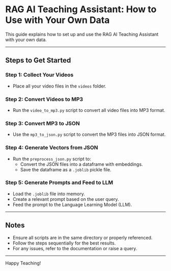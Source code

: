 # RAG AI Teaching Assistant: How to Use with Your Own Data

This guide explains how to set up and use the RAG AI Teaching Assistant with your own data.

---

## Steps to Get Started

### Step 1: Collect Your Videos
- Place all your video files in the `videos` folder.

### Step 2: Convert Videos to MP3
- Run the `video_to_mp3.py` script to convert all video files into MP3 format.

### Step 3: Convert MP3 to JSON
- Use the `mp3_to_json.py` script to convert the MP3 files into JSON format.

### Step 4: Generate Vectors from JSON
- Run the `preprocess_json.py` script to:
  - Convert the JSON files into a dataframe with embeddings.
  - Save the dataframe as a `.joblib` pickle file.

### Step 5: Generate Prompts and Feed to LLM
- Load the `.joblib` file into memory.
- Create a relevant prompt based on the user query.
- Feed the prompt to the Language Learning Model (LLM).

---

## Notes
- Ensure all scripts are in the same directory or properly referenced.
- Follow the steps sequentially for the best results.
- For any issues, refer to the documentation or raise a query.

---

Happy Teaching!


